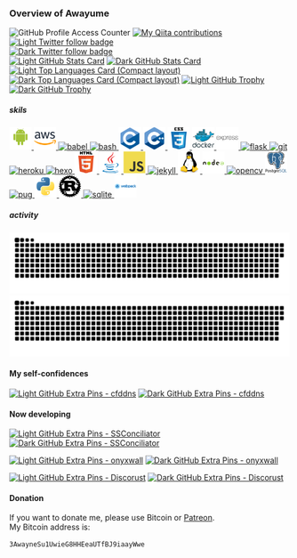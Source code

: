 ### Overview of Awayume
![GitHub Profile Access Counter](https://komarev.com/ghpvc/?username=Awayume)
[![My Qiita contributions](https://qiita-badge.apiapi.app/s/Awayume/contributions.svg)](http://qiita.com/Awayume)
[![Light Twitter follow badge](https://img.shields.io/twitter/follow/Awayume_2007?style=social#gh-light-mode-only)](https://twitter.com/Awayume_2007#gh-light-mode-only)  
[![Dark Twitter follow badge](https://img.shields.io/twitter/follow/Awayume_2007?style=dark#gh-dark-mode-only)](https://twitter.com/Awayume_2007#gh-dark-mode-only)  
[![Light GitHub Stats Card](https://github-readme-stats.vercel.app/api?username=Awayume&show_icons=true&count_private=true&theme=light#gh-light-mode-only)](https://github.com/Awayume#gh-light-mode-only)
[![Dark GitHub Stats Card](https://github-readme-stats.vercel.app/api?username=Awayume&show_icons=true&count_private=true&theme=dark#gh-dark-mode-only)](https://github.com/Awayume#gh-dark-mode-only)
[![Light Top Languages Card (Compact layout)](https://github-readme-stats.vercel.app/api/top-langs/?username=Awayume&langs_count=10&layout=compact&theme=light#gh-light-mode-only)](https://github.com/Awayume#gh-light-mode-only)
[![Dark Top Languages Card (Compact layout)](https://github-readme-stats.vercel.app/api/top-langs/?username=Awayume&langs_count=10&layout=compact&theme=dark#gh-dark-mode-only)](https://github.com/Awayume#gh-dark-mode-only)
[![Light GitHub Trophy](https://github-profile-trophy.vercel.app/?username=awayume&theme=light#gh-light-mode-only)](https://github.com/Awayume#gh-light-mode-only)
[![Dark GitHub Trophy](https://github-profile-trophy.vercel.app/?username=awayume&theme=discord#gh-dark-mode-only)](https://github.com/Awayume#gh-dark-mode-only)

##### skils
<p align="left">
  <a href="https://developer.android.com" target="_blank" rel="noreferrer">
    <img src="https://raw.githubusercontent.com/devicons/devicon/master/icons/android/android-original-wordmark.svg" alt="android" width="40" height="40"/>
  </a>
  <a href="https://aws.amazon.com" target="_blank" rel="noreferrer">
    <img src="https://raw.githubusercontent.com/devicons/devicon/master/icons/amazonwebservices/amazonwebservices-original-wordmark.svg" alt="aws" width="40" height="40"/>
  </a>
  <a href="https://babeljs.io/" target="_blank" rel="noreferrer">
    <img src="https://www.vectorlogo.zone/logos/babeljs/babeljs-icon.svg" alt="babel" width="40" height="40"/>
  </a>
  <a href="https://www.gnu.org/software/bash/" target="_blank" rel="noreferrer">
    <img src="https://www.vectorlogo.zone/logos/gnu_bash/gnu_bash-icon.svg" alt="bash" width="40" height="40"/>
  </a>
  <a href="https://www.cprogramming.com/" target="_blank" rel="noreferrer">
    <img src="https://raw.githubusercontent.com/devicons/devicon/master/icons/c/c-original.svg" alt="c" width="40" height="40"/>
  </a>
  <a href="https://www.w3schools.com/cpp/" target="_blank" rel="noreferrer">
    <img src="https://raw.githubusercontent.com/devicons/devicon/master/icons/cplusplus/cplusplus-original.svg" alt="cplusplus" width="40" height="40"/>
  </a>
  <a href="https://www.w3schools.com/css/" target="_blank" rel="noreferrer">
    <img src="https://raw.githubusercontent.com/devicons/devicon/master/icons/css3/css3-original-wordmark.svg" alt="css3" width="40" height="40"/>
  </a>
  <a href="https://www.docker.com/" target="_blank" rel="noreferrer">
    <img src="https://raw.githubusercontent.com/devicons/devicon/master/icons/docker/docker-original-wordmark.svg" alt="docker" width="40" height="40"/>
  </a>
  <a href="https://expressjs.com" target="_blank" rel="noreferrer">
    <img src="https://raw.githubusercontent.com/devicons/devicon/master/icons/express/express-original-wordmark.svg" alt="express" width="40" height="40"/>
  </a>
  <a href="https://flask.palletsprojects.com/" target="_blank" rel="noreferrer">
    <img src="https://www.vectorlogo.zone/logos/pocoo_flask/pocoo_flask-icon.svg" alt="flask" width="40" height="40"/>
  </a>
  <a href="https://git-scm.com/" target="_blank" rel="noreferrer">
    <img src="https://www.vectorlogo.zone/logos/git-scm/git-scm-icon.svg" alt="git" width="40" height="40"/>
  </a>
  <a href="https://heroku.com" target="_blank" rel="noreferrer">
    <img src="https://www.vectorlogo.zone/logos/heroku/heroku-icon.svg" alt="heroku" width="40" height="40"/>
  </a>
  <a href="hexo.io/" target="_blank" rel="noreferrer">
    <img src="https://www.vectorlogo.zone/logos/hexoio/hexoio-icon.svg" alt="hexo" width="40" height="40"/>
  </a>
  <a href="https://www.w3.org/html/" target="_blank" rel="noreferrer">
    <img src="https://raw.githubusercontent.com/devicons/devicon/master/icons/html5/html5-original-wordmark.svg" alt="html5" width="40" height="40"/>
  </a>
  <a href="https://www.java.com" target="_blank" rel="noreferrer">
    <img src="https://raw.githubusercontent.com/devicons/devicon/master/icons/java/java-original.svg" alt="java" width="40" height="40"/>
  </a>
  <a href="https://developer.mozilla.org/en-US/docs/Web/JavaScript" target="_blank" rel="noreferrer">
    <img src="https://raw.githubusercontent.com/devicons/devicon/master/icons/javascript/javascript-original.svg" alt="javascript" width="40" height="40"/>
  </a>
  <a href="https://jekyllrb.com/" target="_blank" rel="noreferrer">
    <img src="https://www.vectorlogo.zone/logos/jekyllrb/jekyllrb-icon.svg" alt="jekyll" width="40" height="40"/>
  </a>
  <a href="https://www.linux.org/" target="_blank" rel="noreferrer">
    <img src="https://raw.githubusercontent.com/devicons/devicon/master/icons/linux/linux-original.svg" alt="linux" width="40" height="40"/>
  </a>
  <a href="https://nodejs.org" target="_blank" rel="noreferrer">
    <img src="https://raw.githubusercontent.com/devicons/devicon/master/icons/nodejs/nodejs-original-wordmark.svg" alt="nodejs" width="40" height="40"/>
  </a>
  <a href="https://opencv.org/" target="_blank" rel="noreferrer">
    <img src="https://www.vectorlogo.zone/logos/opencv/opencv-icon.svg" alt="opencv" width="40" height="40"/>
  </a>
  <a href="https://www.postgresql.org" target="_blank" rel="noreferrer">
    <img src="https://raw.githubusercontent.com/devicons/devicon/master/icons/postgresql/postgresql-original-wordmark.svg" alt="postgresql" width="40" height="40"/>
  </a>
  <a href="https://pugjs.org" target="_blank" rel="noreferrer">
    <img src="https://cdn.worldvectorlogo.com/logos/pug.svg" alt="pug" width="40" height="40"/>
  </a>
  <a href="https://www.python.org" target="_blank" rel="noreferrer">
    <img src="https://raw.githubusercontent.com/devicons/devicon/master/icons/python/python-original.svg" alt="python" width="40" height="40"/>
  </a>
  <a href="https://www.rust-lang.org" target="_blank" rel="noreferrer">
    <img src="https://raw.githubusercontent.com/devicons/devicon/master/icons/rust/rust-plain.svg" alt="rust" width="40" height="40"/>
  </a>
  <a href="https://www.sqlite.org/" target="_blank" rel="noreferrer">
    <img src="https://www.vectorlogo.zone/logos/sqlite/sqlite-icon.svg" alt="sqlite" width="40" height="40"/>
  </a>
  <a href="https://webpack.js.org" target="_blank" rel="noreferrer">
    <img src="https://raw.githubusercontent.com/devicons/devicon/d00d0969292a6569d45b06d3f350f463a0107b0d/icons/webpack/webpack-original-wordmark.svg" alt="webpack" width="40" height="40"/>
  </a>
</p>

##### activity
![github-contribution-grid-snake](https://raw.githubusercontent.com/Awayume/Awayume/main/img/snake.svg#gh-light-mode-only)
![github-contribution-grid-snake](https://raw.githubusercontent.com/Awayume/Awayume/main/img/snake_dark.svg#gh-dark-mode-only)


#### My self-confidences
[![Light GitHub Extra Pins - cfddns](https://github-readme-stats.vercel.app/api/pin/?username=Awayume&repo=cfddns&show_owner=true&theme=light#gh-light-mode-only)](https://github.com/Awayume/cfddns#gh-light-mode-only)
[![Dark GitHub Extra Pins - cfddns](https://github-readme-stats.vercel.app/api/pin/?username=Awayume&repo=cfddns&show_owner=true&theme=dark#gh-dark-mode-only)](https://github.com/Awayume/cfddns#gh-dark-mode-only)


#### Now developing
[![Light GitHub Extra Pins - SSConciliator](https://github-readme-stats.vercel.app/api/pin/?username=Awayume&repo=SSConciliator&show_owner=true&theme=light#gh-light-mode-only)](https://github.com/Awayume/SSConciliator#gh-light-mode-only)
[![Dark GitHub Extra Pins - SSConciliator](https://github-readme-stats.vercel.app/api/pin/?username=Awayume&repo=SSConciliator&show_owner=true&theme=dark#gh-dark-mode-only)](https://github.com/Awayume/SSConciliator#gh-dark-mode-only)

[![Light GitHub Extra Pins - onyxwall](https://github-readme-stats.vercel.app/api/pin/?username=Awayume&repo=onyxwall&show_owner=true&theme=light#gh-light-mode-only)](https://github.com/Awayume/onyxwall#gh-light-mode-only)
[![Dark GitHub Extra Pins - onyxwall](https://github-readme-stats.vercel.app/api/pin/?username=Awayume&repo=onyxwall&show_owner=true&theme=dark#gh-dark-mode-only)](https://github.com/Awayume/onyxwall#gh-dark-mode-only)

[![Light GitHub Extra Pins - Discorust](https://github-readme-stats.vercel.app/api/pin/?username=Awayume&repo=Discorust&show_owner=true&theme=light#gh-light-mode-only)](https://github.com/Awayume/Discorust#gh-light-mode-only)
[![Dark GitHub Extra Pins - Discorust](https://github-readme-stats.vercel.app/api/pin/?username=Awayume&repo=Discorust&show_owner=true&theme=dark#gh-dark-mode-only)](https://github.com/Awayume/Discorust#gh-dark-mode-only)

#### Donation
If you want to donate me, please use Bitcoin or [Patreon](https://patreon.com/awayume).  
My Bitcoin address is:
```
3AwayneSu1UwieG8HHEeaUTfBJ9iaayWwe
```

<!--
**Awayume/Awayume** is a ✨ _special_ ✨ repository because its `README.md` (this file) appears on your GitHub profile.

Here are some ideas to get you started:

- 🔭 I’m currently working on ...
- 🌱 I’m currently learning ...
- 👯 I’m looking to collaborate on ...
- 🤔 I’m looking for help with ...
- 💬 Ask me about ...
- 📫 How to reach me: ...
- 😄 Pronouns: ...
- ⚡ Fun fact: ...
-->
